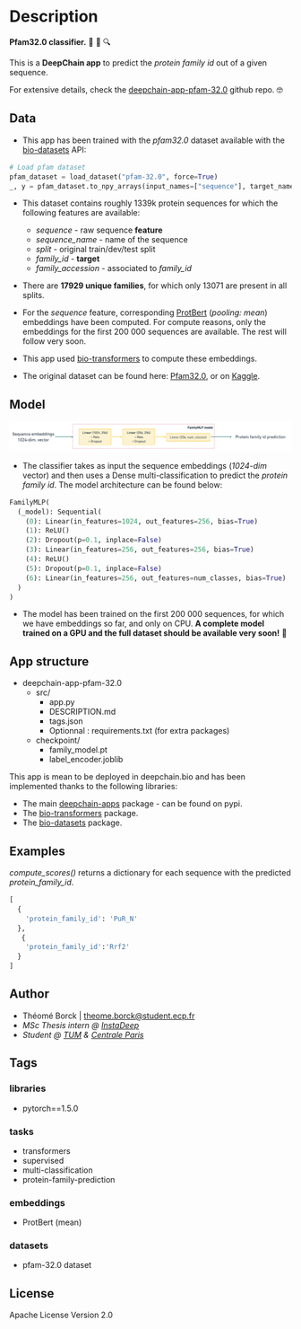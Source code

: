 # Description
**Pfam32.0 classifier.** :dna: :test_tube: :mag:

This is a **DeepChain app** to predict the _protein family id_ out of a given sequence.

For extensive details, check the [deepchain-app-pfam-32.0](https://github.com/theomeb/deepchain-app-pfam-32.0) github repo. :nerd_face:

## Data
- This app has been trained with the _pfam32.0_ dataset available with the [bio-datasets](https://pypi.org/project/bio-datasets) API:
```python
# Load pfam dataset
pfam_dataset = load_dataset("pfam-32.0", force=True)
_, y = pfam_dataset.to_npy_arrays(input_names=["sequence"], target_names=["family_id"])
```

- This dataset contains roughly 1339k protein sequences for which the following features are available:
  - _sequence_ - raw sequence **feature**
  - _sequence_name_ - name of the sequence
  - _split_ - original train/dev/test split
  - _family_id_ - **target**
  - _family_accession_ - associated to _family_id_
  
- There are **17929 unique families**, for which only 13071 are present in all splits.
  
- For the _sequence_ feature, corresponding [ProtBert](https://github.com/agemagician/ProtTrans) (_pooling: mean_) embeddings have been computed. For compute reasons, only the embeddings for the first 200 000 sequences are available. The rest will follow very soon.
- This app used [bio-transformers](https://pypi.org/project/bio-transformers/) to compute these embeddings.

- The original dataset can be found here: [Pfam32.0](ftp://ftp.ebi.ac.uk/pub/databases/Pfam/releases/Pfam32.0/Pfam-A.seed.gz), or on [Kaggle](https://www.kaggle.com/googleai/pfam-seed-random-split).

## Model

![Architecture](https://raw.githubusercontent.com/theomeb/deepchain-app-pfam-32.0/develop/src/architecture.png)

- The classifier takes as input the sequence embeddings (_1024-dim_ vector) and then uses a Dense multi-classification to predict the _protein family id_. The model architecture can be found below:

```python
FamilyMLP(
  (_model): Sequential(
    (0): Linear(in_features=1024, out_features=256, bias=True)
    (1): ReLU()
    (2): Dropout(p=0.1, inplace=False)
    (3): Linear(in_features=256, out_features=256, bias=True)
    (4): ReLU()
    (5): Dropout(p=0.1, inplace=False)
    (6): Linear(in_features=256, out_features=num_classes, bias=True)
  )
)
```

- The model has been trained on the first 200 000 sequences, for which we have embeddings so far, and only on CPU. **A complete model trained on a GPU and the full dataset should be available very soon!** :rocket:

## App structure

- deepchain-app-pfam-32.0
  - src/
    - app.py
    - DESCRIPTION.md
    - tags.json
    - Optionnal : requirements.txt (for extra packages)
  - checkpoint/
    - family_model.pt
    - label_encoder.joblib


This app is mean to be deployed in deepchain.bio and has been implemented thanks to the following libraries:
- The main [deepchain-apps](https://pypi.org/project/deepchain-apps/) package - can be found on pypi.
- The [bio-transformers](https://pypi.org/project/bio-transformers/) package.
- The [bio-datasets](https://pypi.org/project/bio-datasets) package.

## Examples

_compute_scores()_ returns a dictionary for each sequence with the predicted _protein_family_id_.


```python
[
  {
    'protein_family_id': 'PuR_N'
  },
   {
    'protein_family_id':'Rrf2'
  }
]
```

## Author
- Théomé Borck | theome.borck@student.ecp.fr
- _MSc Thesis intern @ [InstaDeep](https://www.instadeep.com/)_
- _Student @ [TUM](https://www.tum.de/en/about-tum/our-university/) & [Centrale Paris](https://www.centralesupelec.fr/)_


## Tags

### libraries
- pytorch==1.5.0

### tasks
- transformers
- supervised
- multi-classification
- protein-family-prediction

### embeddings
- ProtBert (mean)

### datasets
- pfam-32.0 dataset

## License
Apache License Version 2.0
